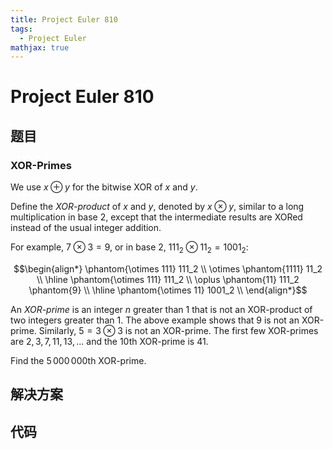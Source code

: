 ```yaml
---
title: Project Euler 810
tags:
  - Project Euler
mathjax: true
---
```

<escape><!-- more --></escape>
    
# Project Euler 810
## 题目
### XOR-Primes


We use $x\oplus y$ for the bitwise XOR of $x$ and $y$.

Define the <i>XOR-product</i> of $x$ and $y$, denoted by $x \otimes y$, similar to a long multiplication in base $2$, except that the intermediate results are XORed instead of the usual integer addition.

For example, $7 \otimes 3 = 9$, or in base $2$, $111_2 \otimes 11_2 = 1001_2$:

$$\begin{align*}
\phantom{\otimes 111} 111_2 \\
\otimes \phantom{1111} 11_2 \\
\hline
\phantom{\otimes 111} 111_2 \\
\oplus \phantom{11} 111_2  \phantom{9} \\
\hline
\phantom{\otimes 11} 1001_2 \\
\end{align*}$$

An *XOR-prime* is an integer $n$ greater than $1$ that is not an XOR-product of two integers greater than $1$. The above example shows that $9$ is not an XOR-prime. Similarly, $5 = 3 \otimes 3$ is not an XOR-prime. The first few XOR-primes are $2, 3, 7, 11, 13, \dots$ and the $10\text{th}$ XOR-prime is $41$.

Find the $5\,000\,000\text{th}$ XOR-prime.


## 解决方案


## 代码


